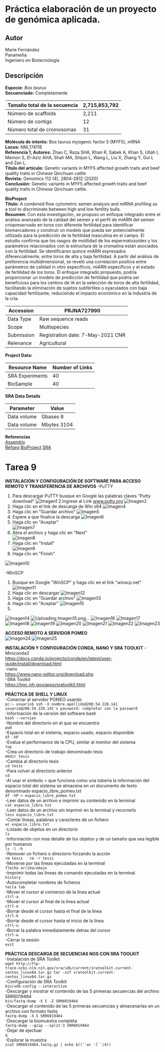 # Práctica elaboración de un proyecto de genómica aplicada.

## Autor
Marie Fernández  
Panameña  
Ingeniero en Biotecnología  

## Descripción
**Especie:** _Bos taurus_  
**Secuenciado:** Completamente  

| Tamaño total de la secuencia | 2,715,853,792 | 
| ------------- | ------------- |
| Número de scaffolds | 2,211 |  
| Número de contigs  | 12 |  
| Número total de cromosomas | 31 |  

**Molécula de interés:** Bos taurus myogenic factor 5 (MYF5), mRNA  
**Locus:** NM_174116  
**Referencia 1, Autores:** Zhao C, Raza SHA, Khan R, Sabek A, Khan S, Ullah I, Memon S,
            El-Aziz AHA, Shah MA, Shijun L, Wang L, Liu X, Zhang Y, Gui L and
            Zan L.  
**Título del artículo:** Genetic variants in MYF5 affected growth traits and beef quality
            traits in Chinese Qinchuan cattle  
**Revista:** Genomics 112 (4), 2804-2812 (2020)  
 **Conclusión:** Genetic variants in MYF5 affected growth traits and beef
            quality traits in Chinese Qinchuan cattle.  
            
**BioProject**  
**Título:** A combined flow cytometric semen analysis and miRNA profiling as a tool to discriminate between high and low fertility bulls.  
**Resumen:** Con esta investigación, se propuso un enfoque integrado entre el análisis avanzado de la calidad del semen y el perfil de miARN del semen criopreservado en toros con diferente fertilidad para identificar biomarcadores y construir un modelo que pueda ser potencialmente utilizado para la predicción de la fertilidad masculina en el campo. El estudio confirma que los rasgos de motilidad de los espermatozoides y los parámetros relacionados con la estructura de la cromatina están asociados con la fertilidad. Se identificaron quince miARN expresados diferencialmente, entre toros de alta y baja fertilidad. A partir del análisis de preferencia multidimensional, se reveló una correlación positiva entre parámetros de calidad in vitro específicos, miARN específicos y el estado de fertilidad de los toros. El enfoque integrado propuesto, podría proporcionar un modelo de predicción de fertilidad que podría ser beneficioso para los centros de IA en la selección de toros de alta fertilidad, facilitando la eliminación de sujetos subfértiles o eyaculados con baja capacidad fertilizante, reduciendo el impacto económico en la industria de la cría.  

| Accession	| PRJNA727990 |  
| --------- | --------- |  
| Data Type	| Raw sequence reads |  
| Scope | Multispecies |  
| Submission | Registration date: 7-May-2021 CNR |  
| Relevance | Agricultural |  

**Project Data:**  

| Resource Name | Number of Links |  
| ------ | ------- |  
| SRA Experiments | 40 |  
| BioSample | 40 |  

**SRA Data Details**  

| Parameter	| Value | 
| ------- | ------- |
| Data volume | Gbases	8 |  
| Data volume | Mbytes	3104 |  

**Referencias**  
[Assembly](https://www.ncbi.nlm.nih.gov/assembly/GCF_002263795.1)  
[Refseq](https://www.ncbi.nlm.nih.gov/nuccore/NM_174116.1) 
[BioProject](https://www.ncbi.nlm.nih.gov/bioproject/727990)
[SRA](https://www.ncbi.nlm.nih.gov/sra/SRX10826180[accn])

# Tarea 9  

**INSTALACIÓN Y CONFIGURACIÓN DE SOFTWARE PARA ACCESO REMOTO Y TRANSFERENCIA DE ARCHIVOS**
-PuTTY  
1. Para descargar PuTTY busque en Google las palabras claves "Putty download"
![Imagen1](https://user-images.githubusercontent.com/57970928/120585691-39945a80-c400-11eb-9df2-d1a3b40b0e55.png)
2.Ingrese al Link www.putty.org
![Imagen2](https://user-images.githubusercontent.com/57970928/120585694-3c8f4b00-c400-11eb-9399-37feeef9b913.png)
3. Haga clic en el link de descarga de Win x64
![Imagen4](https://user-images.githubusercontent.com/57970928/120585707-41ec9580-c400-11eb-9a41-482c962edaa1.png)  
4. Haga clic en "Guardar archivo"
![Imagen5](https://user-images.githubusercontent.com/57970928/120585714-444eef80-c400-11eb-96e0-434ff39880f7.png)
5. Espere a que finalice la descarga
![Imagen6](https://user-images.githubusercontent.com/57970928/120585719-46b14980-c400-11eb-90be-778fb27b29fb.png)
6. Haga clic en "Aceptar"  
![Imagen7](https://user-images.githubusercontent.com/57970928/120585723-47e27680-c400-11eb-9908-9c5177bd568e.png)
7. Abra el archivo y haga clic en "Next"  
![Imagen8](https://user-images.githubusercontent.com/57970928/120585730-49ac3a00-c400-11eb-8e0a-38391b6c2595.png)
8. Haga clic en "Install"  
![Imagen9](https://user-images.githubusercontent.com/57970928/120585733-4add6700-c400-11eb-8bf2-abcd75f8a378.png)
9. Haga clic en "Finish"  

![Imagen10](https://user-images.githubusercontent.com/57970928/120585734-4c0e9400-c400-11eb-875c-4b018b43094c.png)

-WinSCP
1. Busque en Google "WinSCP" y haga clic en el link "winscp.net"
![Imagen11](https://user-images.githubusercontent.com/57970928/120585770-5d57a080-c400-11eb-86a6-68ffa7c62471.png)
2. Haga clic en descargar
![Imagen12](https://user-images.githubusercontent.com/57970928/120585774-60529100-c400-11eb-9634-1968bcce380a.png)
3. Haga clic en "Guardar archivo"
![Imagen13](https://user-images.githubusercontent.com/57970928/120585778-60eb2780-c400-11eb-8a1d-0fb69afeda3d.png)
4. Haga clic en "Aceptar"
![Imagen15](https://user-images.githubusercontent.com/57970928/120585795-68123580-c400-11eb-8ab6-d9a14701823a.png)
5. 
![Imagen14](https://user-images.githubusercontent.com/57970928/120585779-6183be00-c400-11eb-8aa9-ddca9cda9887.png)
![Uploading Imagen15.png…]()
![Imagen16](https://user-images.githubusercontent.com/57970928/120585804-6c3e5300-c400-11eb-9bc9-b6a33ee8aa98.png)
![Imagen17](https://user-images.githubusercontent.com/57970928/120585808-6d6f8000-c400-11eb-91e0-e28760ca8fc1.png)
![Imagen18](https://user-images.githubusercontent.com/57970928/120585812-6f394380-c400-11eb-99c9-59d6c85f16c6.png)
![Imagen19](https://user-images.githubusercontent.com/57970928/120585818-719b9d80-c400-11eb-81f3-2da5c1e3986b.png)
![Imagen20](https://user-images.githubusercontent.com/57970928/120585820-72343400-c400-11eb-9463-37f21dd22cc5.png)
![Imagen21](https://user-images.githubusercontent.com/57970928/120585824-752f2480-c400-11eb-8d92-028516ae60a7.png)
![Imagen22](https://user-images.githubusercontent.com/57970928/120585830-76f8e800-c400-11eb-9343-e6ee7d4b67cf.png)
![Imagen23](https://user-images.githubusercontent.com/57970928/120585835-78c2ab80-c400-11eb-8863-1d70e1b7e9a2.png)

**ACCESO REMOTO A SERVIDOR POMEO**  
![Imagen24](https://user-images.githubusercontent.com/57970928/120585872-87a95e00-c400-11eb-9f70-234a6dbe8a89.png)
![Imagen25](https://user-images.githubusercontent.com/57970928/120585878-89732180-c400-11eb-988b-babb04fd919c.png)

**INSTALACIÓN Y CONFIGURACIÓN CONDA, NANO Y SRA TOOLKIT**
-Miniconda3  
https://docs.conda.io/projects/conda/en/latest/user-guide/install/download.html  
-nano  
https://www.nano-editor.org/download.php  
-SRA Toolkit  
https://hpc.nih.gov/apps/sratoolkit.html  

**PRÁCTICA DE SHELL Y LINUX**  
-Conectar al servidor POMEO usando  
`pc:~ usuario$ ssh -X nombre.apellido@200.54.220.141
usuario@200.54.220.141's password: completar con la password`  
-Información de la versión del software bash  
`bash --version`  
-Nombre del directorio en el que se encuentra  
`pwd`  
-Espacio total en el sistema, espacio usado, espacio disponible  
`df -hP`  
-Evalua el performance de la CPU, similar al monitor del sistema  
`top`  
-Crea un directorio de trabajo denominado tesis  
`mkdir tesis`  
-Cambia al directorio tesis  
`cd tesis`  
-Para volver al directorio anterior  
`cd`  
-Al usar el simbolo > que funciona como una tubería la información del espacio total del sistema se almacena en un documento de texto denominado espacio_libre_pomeo.txt  
`df -hP > espacio_libre_pomeo.txt`  
-Leer datos de un archivo e imprimir su contenido en la terminal  
`cat espacio_libre.txt`  
-Leer datos de un archivo sin imprimir en la terminal y recorrerlo  
`less espacio_libre.txt`  
-Contar líneas, palabras y caracteres de un fichero  
`wc espacio_libre.txt`  
-Listado de objetos en un directorio  
`ls`  
-Información con mas detalle de los objetos y de un tamaño que sea legible por humanos  
`ls -l -h`  
-Remover un fichero o directorio forzando la acción  
`rm tesis  
rm -r tesis`  
-Moverse por las líneas ejecutadas en la terminal  
`flecha arriba/abajo`  
-Imprimir todas las líneas de comando ejecutadas en la terminal  
`history`  
-Autocompletar nombres de ficheros  
`tecla tab`  
-Mover el cursor al comienzo de la línea actual   
`ctrl-a`  
-Mover el cursor al final de la línea actual  
`ctrl-e`  
-Borrar desde el cursor hasta el final de la línea   
`ctrl-k`  
-Borrar desde el cursor hasta el inicio de la línea  
`ctrl-u`  
-Borrar la palabra inmediatamente detras del cursor  
`ctrl-w`  
-Cerrar la sesión  
`exit`  

**PRÁCTICA DESCARGA DE SECUENCIAS NGS CON SRA TOOLKIT**  
-Instalación de SRA Toolkit  
`wget http://ftp-trace.ncbi.nlm.nih.gov/sra/sdk/current/sratoolkit.current-centos_linux64.tar.gz
tar -xzf sratoolkit.current-centos_linux64.tar.gz`  
-Configuración de SRA Toolkit  
`bin/vdb-config --interactive`   
-Descargar y mostrar el contenido de las 5 primeras secuencias del archivo SRR6019464  
`bin/fastq-dump -X 5 -Z SRR6019464`  
-Descargar el contenido de las 5 primeras secuencias y almacenarlas en un archivo con formato fastq  
 `fastq-dump -X 5 SRR6019464`  
 -Descargar la biomuestra completa  
 `fastq-dump --gzip --split-3 SRR6019464`  
 -Dejar de ejectuar  
 `q`  
 -Explorar la muestra  
 `zcat SRR6019464.fastq.gz | echo $((``wc -l``/4))`  
 
 






